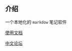 
## 介绍

一个本地化的 `markdow` 笔记软件

[使用文档](https://publish.obsidian.md/help-zh/%E7%94%B1%E6%AD%A4%E5%BC%80%E5%A7%8B)

[中文论坛](https://forum-zh.obsidian.md/)

